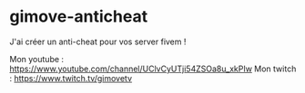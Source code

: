 # gimove-anticheat

J'ai créer un anti-cheat pour vos server fivem !

Mon youtube : https://www.youtube.com/channel/UClvCyUTji54ZSOa8u_xkPIw
Mon twitch : https://www.twitch.tv/gimovetv

